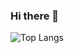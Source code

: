 ### Hi there 👋



![Top Langs](https://github-readme-stats.vercel.app/api/top-langs/?username=anuraghazra&size_weight=0.5&count_weight=0.5)
